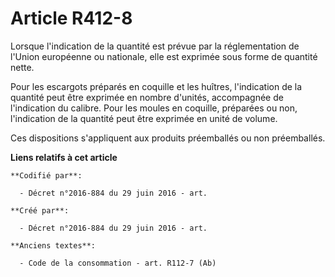 # Article R412-8

Lorsque l'indication de la quantité est prévue par la réglementation de l'Union européenne ou nationale, elle est exprimée
sous forme de quantité nette.

Pour les escargots préparés en coquille et les huîtres, l'indication de la quantité peut être exprimée en nombre d'unités,
accompagnée de l'indication du calibre. Pour les moules en coquille, préparées ou non, l'indication de la quantité peut être
exprimée en unité de volume.

Ces dispositions s'appliquent aux produits préemballés ou non préemballés.

**Liens relatifs à cet article**

	**Codifié par**:

	  - Décret n°2016-884 du 29 juin 2016 - art.

	**Créé par**:

	  - Décret n°2016-884 du 29 juin 2016 - art.

	**Anciens textes**:

	  - Code de la consommation - art. R112-7 (Ab)
